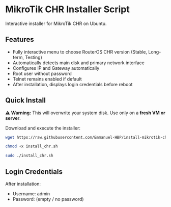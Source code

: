 # MikroTik CHR Installer Script

Interactive installer for MikroTik CHR on Ubuntu.

## Features
- Fully interactive menu to choose RouterOS CHR version (Stable, Long-term, Testing)
- Automatically detects main disk and primary network interface
- Configures IP and Gateway automatically
- Root user without password
- Telnet remains enabled if default
- After installation, displays login credentials before reboot

## Quick Install

⚠️ **Warning:** This will overwrite your system disk. Use only on a **fresh VM or server**.

Download and execute the installer:

```bash
wget https://raw.githubusercontent.com/Emmanuel-HBP/install-mikrotik-chr/main/install_chr.sh
```
```bash
chmod +x install_chr.sh
```
```bash
sudo ./install_chr.sh
```

## Login Credentials
After installation:
- Username: admin
- Password: (empty / no password)
